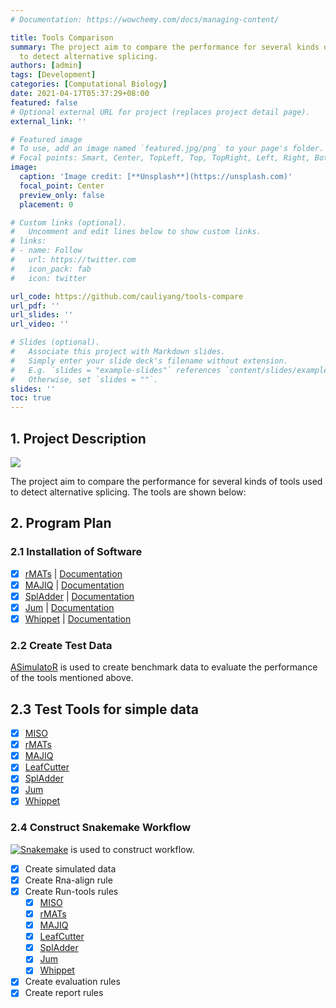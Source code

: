 ```yaml
---
# Documentation: https://wowchemy.com/docs/managing-content/

title: Tools Comparison
summary: The project aim to compare the performance for several kinds of tools used
  to detect alternative splicing.
authors: [admin]
tags: [Development]
categories: [Computational Biology]
date: 2021-04-17T05:37:29+08:00
featured: false
# Optional external URL for project (replaces project detail page).
external_link: ''

# Featured image
# To use, add an image named `featured.jpg/png` to your page's folder.
# Focal points: Smart, Center, TopLeft, Top, TopRight, Left, Right, BottomLeft, Bottom, BottomRight.
image:
  caption: 'Image credit: [**Unsplash**](https://unsplash.com)'
  focal_point: Center
  preview_only: false
  placement: 0

# Custom links (optional).
#   Uncomment and edit lines below to show custom links.
# links:
# - name: Follow
#   url: https://twitter.com
#   icon_pack: fab
#   icon: twitter

url_code: https://github.com/cauliyang/tools-compare
url_pdf: ''
url_slides: ''
url_video: ''

# Slides (optional).
#   Associate this project with Markdown slides.
#   Simply enter your slide deck's filename without extension.
#   E.g. `slides = "example-slides"` references `content/slides/example-slides.md`.
#   Otherwise, set `slides = ""`.
slides: ''
toc: true
---
```


## 1. Project Description

![](https://cdn.jsdelivr.net/gh/cauliyang/blog-image@main//img/20210417053027.png)

The project aim to compare the performance for several kinds of tools used to detect alternative splicing. The tools are shown below:

## 2. Program Plan

### 2.1 Installation of Software

- [x] [rMATs](http://rnaseq-mats.sourceforge.net/index.html) | [Documentation](https://github.com/Xinglab/rmats-turbo/blob/v4.1.1/README.md)
- [x] [MAJIQ](https://majiq.biociphers.org/) | [Documentation](https://biociphers.bitbucket.io/majiq/MAJIQ.html#builder)
- [x] [SplAdder](https://github.com/ratschlab/spladder) | [Documentation](https://spladder.readthedocs.io/en/latest/general.html)
- [x] [Jum](https://github.com/qqwang-berkeley/JUM) | [Documentation](<https://github.com/qqwang-berkeley/JUM/wiki/A-Hitchhiker's-guide-to-JUM-(version-2.0.2-)>)
- [x] [Whippet](https://github.com/timbitz/Whippet.jl) | [Documentation](https://github.com/timbitz/Whippet.jl)

### 2.2 Create Test Data

[ASimulatoR](https://github.com/biomedbigdata/ASimulatoR) is used to create benchmark data to evaluate the performance of the tools mentioned above.

## 2.3 Test Tools for simple data

- [x] [MISO](http://hollywood.mit.edu/burgelab/miso/)
- [x] [rMATs](http://rnaseq-mats.sourceforge.net/index.html)
- [x] [MAJIQ](https://majiq.biociphers.org/)
- [x] [LeafCutter](https://davidaknowles.github.io/leafcutter/)
- [x] [SplAdder](https://github.com/ratschlab/spladder)
- [x] [Jum](https://github.com/qqwang-berkeley/JUM)
- [x] [Whippet](https://github.com/timbitz/Whippet.jl)

### 2.4 Construct Snakemake Workflow

[![Snakemake](https://img.shields.io/badge/snakemake-%E2%89%A55.7.0-brightgreen.svg?style=flat-square)](https://github.com/snakemake/snakemake-wrappers/blob/38ad23b0e4f58ce7dbd8d32612157f449ca02c62/docs/index.rst) is used to construct workflow.

- [x] Create simulated data
- [x] Create Rna-align rule
- [x] Create Run-tools rules
  - [x] [MISO](http://hollywood.mit.edu/burgelab/miso/)
  - [x] [rMATs](http://rnaseq-mats.sourceforge.net/index.html)
  - [x] [MAJIQ](https://majiq.biociphers.org/)
  - [x] [LeafCutter](https://davidaknowles.github.io/leafcutter/)
  - [x] [SplAdder](https://github.com/ratschlab/spladder)
  - [x] [Jum](https://github.com/qqwang-berkeley/JUM)
  - [x] [Whippet](https://github.com/timbitz/Whippet.jl)
- [x] Create evaluation rules
- [x] Create report rules
